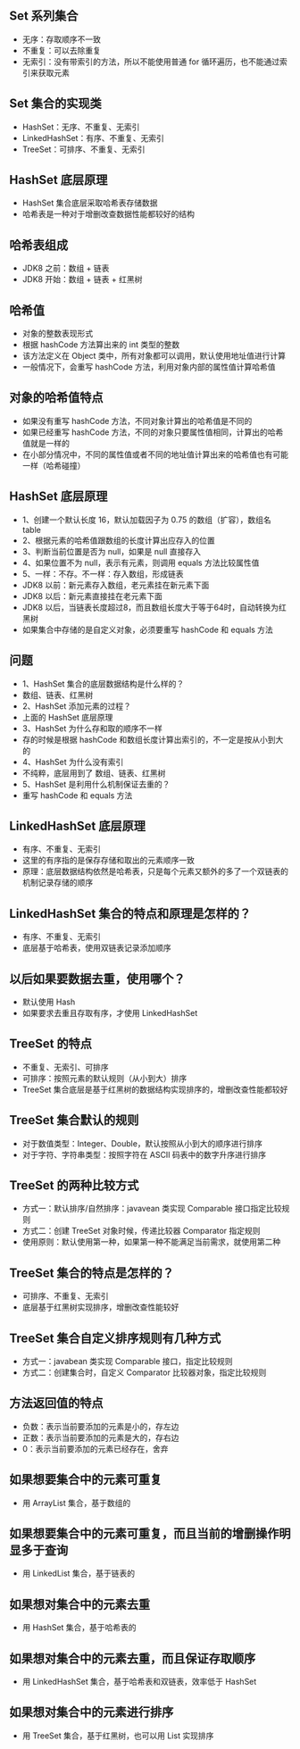 ## Set 系列集合
* 无序：存取顺序不一致
* 不重复：可以去除重复
* 无索引：没有带索引的方法，所以不能使用普通 for 循环遍历，也不能通过索引来获取元素

## Set 集合的实现类
* HashSet：无序、不重复、无索引
* LinkedHashSet：有序、不重复、无索引
* TreeSet：可排序、不重复、无索引

## HashSet 底层原理
* HashSet 集合底层采取哈希表存储数据
* 哈希表是一种对于增删改查数据性能都较好的结构

## 哈希表组成
* JDK8 之前：数组 + 链表
* JDK8 开始：数组 + 链表 + 红黑树
 
## 哈希值
* 对象的整数表现形式
* 根据 hashCode 方法算出来的 int 类型的整数
* 该方法定义在 Object 类中，所有对象都可以调用，默认使用地址值进行计算
* 一般情况下，会重写 hashCode 方法，利用对象内部的属性值计算哈希值

## 对象的哈希值特点
* 如果没有重写 hashCode 方法，不同对象计算出的哈希值是不同的
* 如果已经重写 hashCode 方法，不同的对象只要属性值相同，计算出的哈希值就是一样的
* 在小部分情况中，不同的属性值或者不同的地址值计算出来的哈希值也有可能一样（哈希碰撞）

## HashSet 底层原理
* 1、创建一个默认长度 16，默认加载因子为 0.75 的数组（扩容），数组名 table
* 2、根据元素的哈希值跟数组的长度计算出应存入的位置
* 3、判断当前位置是否为 null，如果是 null 直接存入
* 4、如果位置不为 null，表示有元素，则调用 equals 方法比较属性值
* 5、一样：不存。不一样：存入数组，形成链表
* JDK8 以前：新元素存入数组，老元素挂在新元素下面
* JDK8 以后：新元素直接挂在老元素下面
* JDK8 以后，当链表长度超过8，而且数组长度大于等于64时，自动转换为红黑树
* 如果集合中存储的是自定义对象，必须要重写 hashCode 和 equals 方法

## 问题
* 1、HashSet 集合的底层数据结构是什么样的？
* 数组、链表、红黑树
* 2、HashSet 添加元素的过程？
* 上面的 HashSet 底层原理
* 3、HashSet 为什么存和取的顺序不一样
* 存的时候是根据 hashCode 和数组长度计算出索引的，不一定是按从小到大的
* 4、HashSet 为什么没有索引
* 不纯粹，底层用到了 数组、链表、红黑树
* 5、HashSet 是利用什么机制保证去重的？
* 重写 hashCode 和 equals 方法

## LinkedHashSet 底层原理
* 有序、不重复、无索引
* 这里的有序指的是保存存储和取出的元素顺序一致
* 原理：底层数据结构依然是哈希表，只是每个元素又额外的多了一个双链表的机制记录存储的顺序

## LinkedHashSet 集合的特点和原理是怎样的？
* 有序、不重复、无索引
* 底层基于哈希表，使用双链表记录添加顺序

## 以后如果要数据去重，使用哪个？
* 默认使用 Hash
* 如果要求去重且存取有序，才使用 LinkedHashSet

## TreeSet 的特点
* 不重复、无索引、可排序
* 可排序：按照元素的默认规则（从小到大）排序
* TreeSet 集合底层是基于红黑树的数据结构实现排序的，增删改查性能都较好

## TreeSet 集合默认的规则
* 对于数值类型：Integer、Double，默认按照从小到大的顺序进行排序
* 对于字符、字符串类型：按照字符在 ASCII 码表中的数字升序进行排序

## TreeSet 的两种比较方式 
* 方式一：默认排序/自然排序：javavean 类实现 Comparable 接口指定比较规则
* 方式二：创建 TreeSet 对象时候，传递比较器 Comparator 指定规则
* 使用原则：默认使用第一种，如果第一种不能满足当前需求，就使用第二种

## TreeSet 集合的特点是怎样的？
* 可排序、不重复、无索引
* 底层基于红黑树实现排序，增删改查性能较好

## TreeSet 集合自定义排序规则有几种方式
* 方式一：javabean 类实现 Comparable 接口，指定比较规则
* 方式二：创建集合时，自定义 Comparator 比较器对象，指定比较规则

## 方法返回值的特点
* 负数：表示当前要添加的元素是小的，存左边
* 正数：表示当前要添加的元素是大的，存右边
* 0：表示当前要添加的元素已经存在，舍弃

## 如果想要集合中的元素可重复
* 用 ArrayList 集合，基于数组的

## 如果想要集合中的元素可重复，而且当前的增删操作明显多于查询
* 用 LinkedList 集合，基于链表的

## 如果想对集合中的元素去重
* 用 HashSet 集合，基于哈希表的

## 如果想对集合中的元素去重，而且保证存取顺序
* 用 LinkedHashSet 集合，基于哈希表和双链表，效率低于 HashSet

## 如果想对集合中的元素进行排序
* 用 TreeSet 集合，基于红黑树，也可以用 List 实现排序